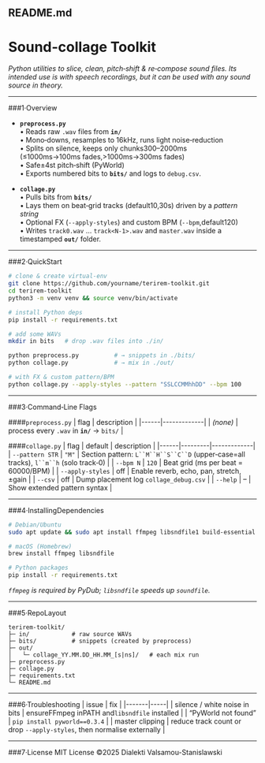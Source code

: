 ## README.md

# Sound-collage Toolkit  
_Python utilities to slice, clean, pitch‑shift & re‑compose sound files. Its intended use is with speech recordings, but it can be used with any sound source in theory._

---

###1·Overview
* **`preprocess.py`**  
• Reads raw `.wav` files from **`in/`**  
• Mono‑downs, resamples to 16kHz, runs light noise‑reduction  
• Splits on silence, keeps only chunks300–2000ms  
(≤1000ms→100ms fades,>1000ms→300ms fades)  
• Safe±4st pitch‑shift (PyWorld)  
• Exports numbered bits to **`bits/`** and logs to `debug.csv`.

* **`collage.py`**  
• Pulls bits from **`bits/`**  
• Lays them on beat‑grid tracks (default10,30s) driven by a *pattern string*  
• Optional FX (`--apply-styles`) and custom BPM (`--bpm`,default120)  
• Writes `track0.wav` … `track<N-1>.wav` and `master.wav`
inside a timestamped **`out/`** folder.

---
###2·QuickStart
```bash
# clone & create virtual‑env
git clone https://github.com/yourname/terirem-toolkit.git
cd terirem-toolkit
python3 -m venv venv && source venv/bin/activate

# install Python deps
pip install -r requirements.txt

# add some WAVs
mkdir in bits   # drop .wav files into ./in/

python preprocess.py          # → snippets in ./bits/
python collage.py             # → mix in ./out/

# with FX & custom pattern/BPM
python collage.py --apply-styles --pattern "SSLCCMMhhDD" --bpm 100
```
---
###3·Command‑Line Flags

####`preprocess.py`
| flag | description |
|------|-------------|
| _(none)_ | process every `.wav` in **`in/`** → `bits/` |

####`collage.py`
| flag | default | description |
|------|---------|-------------|
| `--pattern STR`  | `"M"` | Section pattern: `L``M``H``S``C``D` (upper‑case=all tracks), `l``m``h` (solo track‑0) |
| `--bpm N`        | `120` | Beat grid (ms per beat = 60000/BPM) |
| `--apply-styles` | off   | Enable reverb, echo, pan, stretch, ±gain |
| `--csv`          | off   | Dump placement log `collage_debug.csv` |
| `--help`         | –     | Show extended pattern syntax |

---
###4·InstallingDependencies
```bash
# Debian/Ubuntu
sudo apt update && sudo apt install ffmpeg libsndfile1 build-essential

# macOS (Homebrew)
brew install ffmpeg libsndfile

# Python packages
pip install -r requirements.txt
```
*`ffmpeg` is required by PyDub; `libsndfile` speeds up `soundfile`.*

---
###5·RepoLayout
```
terirem-toolkit/
├─ in/            # raw source WAVs
├─ bits/          # snippets (created by preprocess)
├─ out/
│   └─ collage_YY.MM.DD_HH.MM_[s|ns]/   # each mix run
├─ preprocess.py
├─ collage.py
├─ requirements.txt
└─ README.md
```

---
###6·Troubleshooting
| issue | fix |
|-------|-----|
| silence / white noise in bits | ensureFFmpeg inPATH and`libsndfile` installed |
| “PyWorld not found” | `pip install pyworld==0.3.4` |
| master clipping | reduce track count or drop `--apply-styles`, then normalise externally |

---
###7·License
MIT License ©2025 Dialekti Valsamou-Stanislawski
